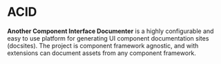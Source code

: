 
# ACID

**Another Component Interface Documenter** is a highly configurable and easy to use platform for generating UI component documentation sites (docsites).  The project is component framework agnostic, and with extensions can document assets from any component framework.

